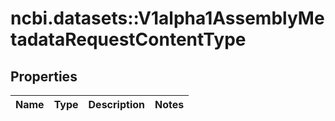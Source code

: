 # ncbi.datasets::V1alpha1AssemblyMetadataRequestContentType

## Properties
Name | Type | Description | Notes
------------ | ------------- | ------------- | -------------


